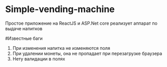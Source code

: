 # Simple-vending-machine
Простое приложение на ReactJS и ASP.Net core реализует аппарат по выдаче напитков

#Известные баги
1. При изменения напитка не изменяются поля
2. При удалении монеты, она не пропадает при перезагрузке браузера
3. Нету валидации в полях
